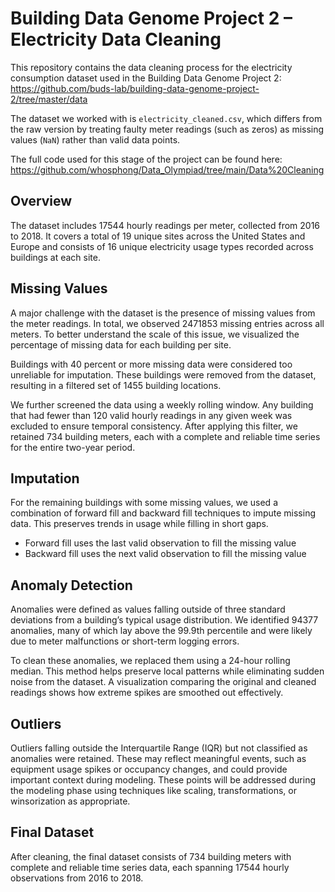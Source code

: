 # Building Data Genome Project 2 – Electricity Data Cleaning

This repository contains the data cleaning process for the electricity consumption dataset used in the Building Data Genome Project 2:  
https://github.com/buds-lab/building-data-genome-project-2/tree/master/data

The dataset we worked with is `electricity_cleaned.csv`, which differs from the raw version by treating faulty meter readings (such as zeros) as missing values (`NaN`) rather than valid data points.

The full code used for this stage of the project can be found here:  
https://github.com/whosphong/Data_Olympiad/tree/main/Data%20Cleaning

## Overview

The dataset includes 17544 hourly readings per meter, collected from 2016 to 2018. It covers a total of 19 unique sites across the United States and Europe and consists of 16 unique electricity usage types recorded across buildings at each site.

## Missing Values

A major challenge with the dataset is the presence of missing values from the meter readings. In total, we observed 2471853 missing entries across all meters. To better understand the scale of this issue, we visualized the percentage of missing data for each building per site.

Buildings with 40 percent or more missing data were considered too unreliable for imputation. These buildings were removed from the dataset, resulting in a filtered set of 1455 building locations.

We further screened the data using a weekly rolling window. Any building that had fewer than 120 valid hourly readings in any given week was excluded to ensure temporal consistency. After applying this filter, we retained 734 building meters, each with a complete and reliable time series for the entire two-year period.

## Imputation

For the remaining buildings with some missing values, we used a combination of forward fill and backward fill techniques to impute missing data. This preserves trends in usage while filling in short gaps.

- Forward fill uses the last valid observation to fill the missing value  
- Backward fill uses the next valid observation to fill the missing value

## Anomaly Detection

Anomalies were defined as values falling outside of three standard deviations from a building’s typical usage distribution. We identified 94377 anomalies, many of which lay above the 99.9th percentile and were likely due to meter malfunctions or short-term logging errors.

To clean these anomalies, we replaced them using a 24-hour rolling median. This method helps preserve local patterns while eliminating sudden noise from the dataset. A visualization comparing the original and cleaned readings shows how extreme spikes are smoothed out effectively.

## Outliers

Outliers falling outside the Interquartile Range (IQR) but not classified as anomalies were retained. These may reflect meaningful events, such as equipment usage spikes or occupancy changes, and could provide important context during modeling. These points will be addressed during the modeling phase using techniques like scaling, transformations, or winsorization as appropriate.

## Final Dataset

After cleaning, the final dataset consists of 734 building meters with complete and reliable time series data, each spanning 17544 hourly observations from 2016 to 2018.
